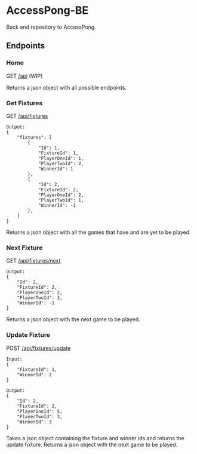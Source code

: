 # AccessPong-BE
Back end repository to AccessPong.

## Endpoints

### Home

GET [/api](/api) (WIP)

Returns a json object with all possible endpoints.

### Get Fixtures

GET [/api/fixtures](/api/fixtures)

```
Output:
{
    "fixtures": [
        {
            "Id": 1,
            "FixtureId": 1,
            "PlayerOneId": 1,
            "PlayerTwoId": 2,
            "WinnerId": 1
        },
        {
            "Id": 2,
            "FixtureId": 2,
            "PlayerOneId": 2,
            "PlayerTwoId": 1,
            "WinnerId": -1
        },
    ]
}
```

Returns a json object with all the games that have and are yet to be played.

### Next Fixture

GET [/api/fixtures/next](/api/fixtures/next)

```
Output:
{
    "Id": 2,
    "FixtureId": 2,
    "PlayerOneId": 2,
    "PlayerTwoId": 3,
    "WinnerId": -1
}
```

Returns a json object with the next game to be played.

### Update Fixture

POST [/api/fixtures/update](/api/fixtures/update)

```
Input:
{
    "FixtureId": 1,
    "WinnerId": 2
}

Output:
{
    "Id": 2,
    "FixtureId": 2,
    "PlayerOneId": 5,
    "PlayerTwoId": 3,
    "WinnerId": 3
}
```

Takes a json object containing the fixture and winner ids and returns the update fixture. Returns a json object with the next game to be played.
